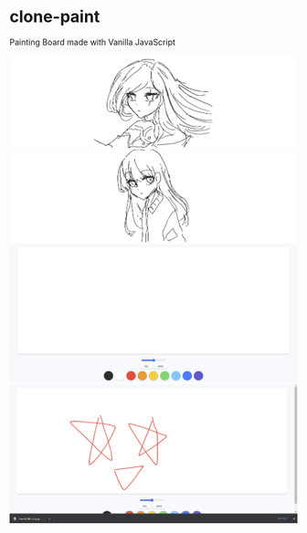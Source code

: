 # clone-paint
Painting Board made with Vanilla JavaScript

<img src="./clone-paint/paint-4.png">
<img src="./clone-paint/paint-5.png">
<img src="./clone-paint/paint-1.png">
<img src="./clone-paint/paint-3.png">

